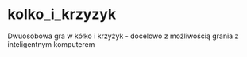 # kolko_i_krzyzyk
Dwuosobowa gra w kółko i krzyżyk - docelowo z możliwością grania z inteligentnym komputerem
